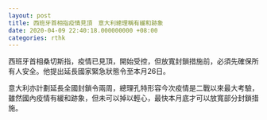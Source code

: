 ```yaml
---
layout: post
title: 西班牙首相指疫情見頂　意大利總理稱有緩和跡象
date: 2020-04-09 22:40:18.000000000 +08:00
categories: rthk
---
```


西班牙首相桑切斯指，疫情已見頂，開始受控，但放寬封鎖措施前，必須先確保所有人安全。他提出延長國家緊急狀態令至本月26日。

意大利亦計劃延長全國封鎖令兩周，總理孔特形容今次疫情是二戰以來最大考驗，雖然國內疫情有緩和跡象，但未可以掉以輕心，最快本月底才可以放寬部分封鎖措施。
